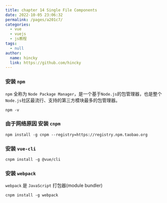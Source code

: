 ```yaml
---
title: chapter 14 Single File Components
date: 2022-10-05 23:06:32
permalink: /pages/a201c7/
categories: 
  - vue
  - vuejs
  - js教程
tags: 
  - null
author: 
  name: hincky
  link: https://github.com/hincky
---
```

### 安装 `npm`
`npm` 全称为 `Node Package Manager`，是一个基于`Node.js`的包管理器，也是整个`Node.js`社区最流行、支持的第三方模块最多的包管理器。
```
npm -v
```

### 由于网络原因 安装 `cnpm`
```
npm install -g cnpm --registry=https://registry.npm.taobao.org
```

### 安装 `vue-cli`
```
cnpm install -g @vue/cli
```

### 安装 `webpack`
`webpack` 是  `JavaScript` 打包器(module bundler)
```
cnpm install -g webpack
```

